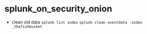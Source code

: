 # splunk_on_security_onion

- clean old data
```splunk list index```
```splunk clean eventdata -index _thefishbucket```
